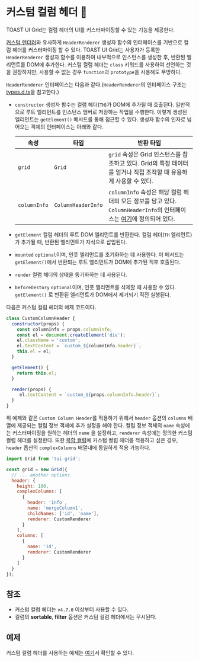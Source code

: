 # 커스텀 컬럼 헤더 🔧

TOAST UI Grid는 컬럼 헤더의 UI를 커스터마이징할 수 있는 기능을 제공한다.

[커스텀 렌더러](./custom-renderer.md)와 유사하게 `HeaderRenderer` 생성자 함수의 인터페이스를 기반으로 컬럼 헤더를 커스터마이징 할 수 있다. TOAST UI Grid는 사용자가 등록한 `HeaderRenderer` 생성자 함수를 이용하여 내부적으로 인스턴스를 생성한 후, 반환된 엘리먼트를 DOM에 추가한다. 커스텀 컬럼 헤더는 `class` 키워드를 사용하여 선언하는 것을 권장하지만, 사용할 수 없는 경우 `function`과 `prototype`을 사용해도 무방하다.

`HeaderRenderer` 인터페이스는 다음과 같다.(`HeaderRenderer`의 인터페이스 구조는 [types.d.ts](https://github.com/nhn/tui.grid/blob/master/packages/toast-ui.grid/src/renderer/types.d.ts)을 참고한다.)
* `constructor`
  생성자 함수는 컬럼 헤더(`TH`)가 DOM에 추가될 때 호출된다. 일반적으로 루트 엘리먼트를 인스턴스 멤버로 저장하는 작업을 수행한다. 이렇게 생성된 엘리먼트는 `getElement()` 메서드를 통해 접근할 수 있다. 생성자 함수의 인자로 넘어오는 객체의 인터페이스는 아래와 같다.

  | 속성 | 타입 | 반환 타입 |
  |--------|--------|--------|
  | `grid` | `Grid` | `grid` 속성은 Grid 인스턴스를 참조하고 있다. Grid의 특정 데이터를 얻거나 직접 조작할 때 유용하게 사용할 수 있다. |
  | `columnInfo` | `ColumnHeaderInfo` | `columnInfo` 속성은 해당 컬럼 헤더의 모든 정보를 담고 있다. `ColumnHeaderInfo`의 인터페이스는 [여기](https://github.com/nhn/tui.grid/blob/master/packages/toast-ui.grid/src/renderer/types.d.ts)에 정의되어 있다. |

* `getElement`
  컬럼 헤더의 루트 DOM 엘리먼트를 반환한다. 컬럼 헤더(`TH` 엘리먼트)가 추가될 때, 반환된 엘리먼트가 자식으로 삽입된다.
* `mounted`
  `optional`이며, 인풋 엘리먼트를 초기화하는 데 사용한다. 이 메서드는 `getElement()`에서 반환되는 루트 엘리먼트가 DOM에 추가된 직후 호출된다.
* `render`
  컬럼 헤더의 상태을 동기화하는 데 사용된다.
* `beforeDestory`
  `optional`이며, 인풋 엘리먼트를 삭제할 때 사용할 수 있다. `getElement()` 로 반환된 엘리먼트가 DOM에서 제거되기 직전 실행된다.

다음은 커스텀 컬럼 헤더의 예제 코드이다. 

```javascript
class CustomColumnHeader {
  constructor(props) {
    const columnInfo = props.columnInfo;
    const el = document.createElement('div');
    el.className = 'custom';
    el.textContent = `custom_${columnInfo.header}`;
    this.el = el;
  }

  getElement() {
    return this.el;
  }

  render(props) {
     el.textContent = `custom_${props.columnInfo.header}`;
  }
}
```

위 예제와 같은 `Custom Column Header`를 적용하기 위해서 `header` 옵션의 `columns` 배열에 제공되는 컬럼 정보 객체에 추가 설정을 해야 한다. 컬럼 정보 객체의 `name` 속성에는 커스터마이징을 원하는 헤더의 `name` 을 설정하고, `renderer` 속성에는 정의한 커스텀 컬럼 헤더를 설정한다. 또한 [복합 컬럼](./complex-columns.md)에 커스텀 컬럼 헤더를 적용하고 싶은 경우, `header` 옵션의 `complexColumns` 배열내에 동일하게 적용 가능하다.

```javascript
import Grid from 'tui-grid';

const grid = new Grid({
  // ... another options
  header: {
    height: 100,
    complexColumns: [
      {
        header: 'info',
        name: 'mergeColumn1',
        childNames: ['id', 'name'],
        renderer: CustomRenderer
      }
    ],
    columns: [
      {
        name: 'id',
        renderer: CustomRenderer
      }
    ]
  }
});
```

## 참조
* 커스텀 컬럼 헤더는 `v4.7.0` 이상부터 사용할 수 있다.
* 컬럼의 **sortable**, **filter** 옵션은 커스텀 컬럼 헤더에서는 무시된다.

## 예제

커스텀 컬럼 헤더를 사용하는 예제는 [여기](https://nhn.github.io/tui.grid/latest/tutorial-example25-custom-column-header)서 확인할 수 있다.